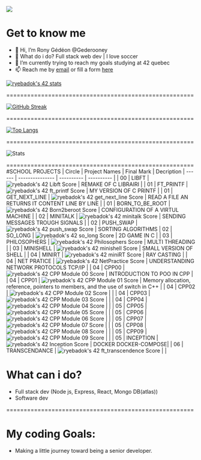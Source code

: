 
![](https://komarev.com/ghpvc/?username=gederooney)

# Get to know me

- 👋 Hi, I’m Rony Gédéon @Gederooney
- 👀 What do i do? Full stack web dev | I love soccer
- 🌱 I’m currently trying to reach my goals studying at 42 quebec
- 📫 Reach me by [email](mailto:gyebadokpo61@gmail.com) or fill a form [here](https://www.ronygedeon.com)

[![ryebadok's 42 stats](https://badge42.vercel.app/api/v2/clip8z2k2001108mhtf68qdxv/stats?cursusId=21&coalitionId=242)](https://github.com/JaeSeoKim/badge42)

======================================================

[![GitHub Streak](https://streak-stats.demolab.com?user=gederooney&theme=onedark&hide_border=true)](https://git.io/streak-stats)

======================================================

[![Top Langs](https://github-readme-stats.vercel.app/api/top-langs/?username=gederooney&layout=compact)](https://github.com/YOUR_GITHUB_USERNAME/github-readme-stats)

======================================================

![Stats](https://github-readme-stats.vercel.app/api?username=gederooney&show_icons=true&count_private=true)

======================================================
#SCHOOL PROJECTS
| Circle | Project Names   | Final Mark | Decription
| ------ | --------------- | ---------- | ---------- |
| 00     | LIBFT           | ![ryebadok's 42 Libft Score](https://badge42.vercel.app/api/v2/clip8z2k2001108mhtf68qdxv/project/2167563) | REMAKE OF C LIBRAIRI |
| 01     | FT_PRINTF       | ![ryebadok's 42 ft_printf Score](https://badge42.vercel.app/api/v2/clip8z2k2001108mhtf68qdxv/project/2176872) | MY VERSION OF C PRINTF |
| 01     | GET_NEXT_LINE   | ![ryebadok's 42 get_next_line Score](https://badge42.vercel.app/api/v2/clip8z2k2001108mhtf68qdxv/project/2178426) | READ A FILE AN RETURNS IT CONTENT LINE BY LINE |
| 01     | BORN_TO_BE_ROOT | ![ryebadok's 42 Born2beroot Score](https://badge42.vercel.app/api/v2/clip8z2k2001108mhtf68qdxv/project/2188023) | CONFIGURATION OF A VIRTUL MACHINE |
| 02     | MINITALK        | ![ryebadok's 42 minitalk Score](https://badge42.vercel.app/api/v2/clip8z2k2001108mhtf68qdxv/project/2283995) | SENDING MESSAGES TROUGH SIGNALS |
| 02     | PUSH_SWAP       | ![ryebadok's 42 push_swap Score](https://badge42.vercel.app/api/v2/clip8z2k2001108mhtf68qdxv/project/2283999) | SORTING ALGORITHMS
| 02     | SO_LONG         | ![ryebadok's 42 so_long Score](https://badge42.vercel.app/api/v2/clip8z2k2001108mhtf68qdxv/project/2284001) | 2D GAME IN C |
| 03     | PHILOSOPHERS    | ![ryebadok's 42 Philosophers Score](https://badge42.vercel.app/api/v2/clip8z2k2001108mhtf68qdxv/project/2383889) | MULTI THREADING |
| 03     | MINISHELL       | ![ryebadok's 42 minishell Score](https://badge42.vercel.app/api/v2/clip8z2k2001108mhtf68qdxv/project/2402250) | SMALL VERSION OF SHELL |
| 04     | MINIRT          | ![ryebadok's 42 miniRT Score](https://badge42.vercel.app/api/v2/clip8z2k2001108mhtf68qdxv/project/2712059) | RAY CASTING |
| 04     | NET PRATICE     | ![ryebadok's 42 NetPractice Score](https://badge42.vercel.app/api/v2/clip8z2k2001108mhtf68qdxv/project/2669770) | UNDERSTANDING NETWORK PROTOCOLS TCP/IP |
| 04 | CPP00 | ![ryebadok's 42 CPP Module 00 Score](https://badge42.vercel.app/api/v2/clip8z2k2001108mhtf68qdxv/project/2692422) | INTRODUCTION TO POO IN CPP |
| 04 | CPP01 | ![ryebadok's 42 CPP Module 01 Score](https://badge42.vercel.app/api/v2/clip8z2k2001108mhtf68qdxv/project/2916519) | Memory allocation, reference, pointers to members, and the use of switch in C++ |
| 04 | CPP02 | ![ryebadok's 42 CPP Module 02 Score](https://badge42.vercel.app/api/v2/clip8z2k2001108mhtf68qdxv/project/2944642) | |
| 04 | CPP03 | ![ryebadok's 42 CPP Module 03 Score](https://badge42.vercel.app/api/v2/clip8z2k2001108mhtf68qdxv/project/2948883) | |
| 04 | CPP04 | ![ryebadok's 42 CPP Module 04 Score](https://badge42.vercel.app/api/v2/clip8z2k2001108mhtf68qdxv/project/3025752) | |
| 05 | CPP05 | ![ryebadok's 42 CPP Module 05 Score](https://badge42.vercel.app/api/v2/clip8z2k2001108mhtf68qdxv/project/3026248) | |
| 05 | CPP06 | ![ryebadok's 42 CPP Module 06 Score](https://badge42.vercel.app/api/v2/clip8z2k2001108mhtf68qdxv/project/3046900) | |
| 05 | CPP07 | ![ryebadok's 42 CPP Module 07 Score](https://badge42.vercel.app/api/v2/clip8z2k2001108mhtf68qdxv/project/3089748) | |
| 05 | CPP08 | ![ryebadok's 42 CPP Module 08 Score](https://badge42.vercel.app/api/v2/clip8z2k2001108mhtf68qdxv/project/3090512) | |
| 05 | CPP09 | ![ryebadok's 42 CPP Module 09 Score](https://badge42.vercel.app/api/v2/clip8z2k2001108mhtf68qdxv/project/3090818) | |
| 05 | INCEPTION | ![ryebadok's 42 Inception Score](https://badge42.vercel.app/api/v2/clip8z2k2001108mhtf68qdxv/project/3091837) | DOCKER DOCKER-COMPOSE|
| 06 | TRANSCENDANCE | ![ryebadok's 42 ft_transcendence Score](https://badge42.vercel.app/api/v2/clip8z2k2001108mhtf68qdxv/project/3107415) | |

# What can i do?

- Full stack dev (Node js, Express, React, Mongo DB(atlas))
- Software dev

======================================================
# My coding Goals:

- Making a little journey toward being a senior developer.
